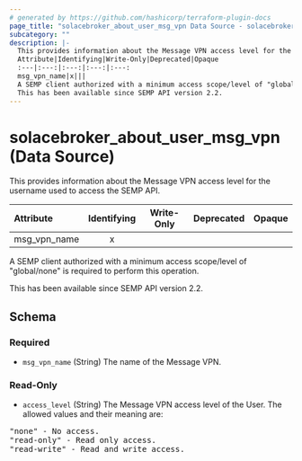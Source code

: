 ```yaml
---
# generated by https://github.com/hashicorp/terraform-plugin-docs
page_title: "solacebroker_about_user_msg_vpn Data Source - solacebroker"
subcategory: ""
description: |-
  This provides information about the Message VPN access level for the username used to access the SEMP API.
  Attribute|Identifying|Write-Only|Deprecated|Opaque
  :---|:---:|:---:|:---:|:---:
  msg_vpn_name|x|||
  A SEMP client authorized with a minimum access scope/level of "global/none" is required to perform this operation.
  This has been available since SEMP API version 2.2.
---
```


# solacebroker_about_user_msg_vpn (Data Source)

This provides information about the Message VPN access level for the username used to access the SEMP API.


Attribute|Identifying|Write-Only|Deprecated|Opaque
:---|:---:|:---:|:---:|:---:
msg_vpn_name|x|||



A SEMP client authorized with a minimum access scope/level of "global/none" is required to perform this operation.

This has been available since SEMP API version 2.2.



<!-- schema generated by tfplugindocs -->
## Schema

### Required

- `msg_vpn_name` (String) The name of the Message VPN.

### Read-Only

- `access_level` (String) The Message VPN access level of the User. The allowed values and their meaning are:

<pre>
"none" - No access.
"read-only" - Read only access.
"read-write" - Read and write access.
</pre>
